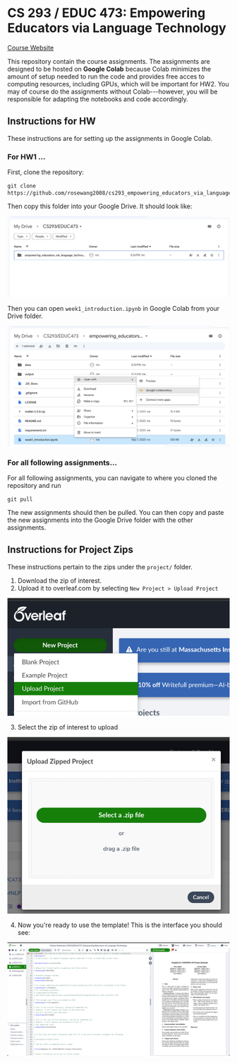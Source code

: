 # CS 293 / EDUC 473: Empowering Educators via Language Technology

[Course Website](https://web.stanford.edu/class/cs293/)

This repository contain the course assignments. 
The assignments are designed to be hosted on **Google Colab** because Colab minimizes the amount of setup needed to run the code and provides free acces to computing resources, including GPUs, which will be important for HW2.
You may of course do the assignments without Colab---however, you will be responsible for adapting the notebooks and code accordingly.

## Instructions for HW

These instructions are for setting up the assignments in Google Colab.

### For HW1 ...

First, clone the repository: 

```
git clone https://github.com/rosewang2008/cs293_empowering_educators_via_language_technology.git
```

Then copy this folder into your Google Drive. It should look like:

![gdrive](assets/gdrive.png)


Then you can open `week1_introduction.ipynb` in Google Colab from your Drive folder.

![colab_hw1](assets/hw1_colab.png)


### For all following assignments... 

For all following assignments, you can navigate to where you cloned the repository and run 

```
git pull
```

The new assignments should then be pulled. You can then copy and paste the new assignments into the Google Drive folder with the other assignments.


## Instructions for Project Zips

These instructions pertain to the zips under the `project/` folder.

1. Download the zip of interest.
2. Upload it to overleaf.com by selecting `New Project > Upload Project`

![overleaf_upload](assets/overleaf_upload_project.png)

3. Select the zip of interest to upload 

![overleaf_select_zip](assets/overleaf_select_zip.png)

4. Now you're ready to use the template! This is the interface you should see:

![overleaf_example](assets/overleaf_example.png)